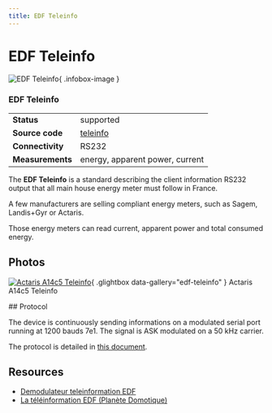 ```yaml
---
title: EDF Teleinfo
---
```


# EDF Teleinfo

<div class="infobox" markdown>

![EDF Teleinfo](./img/Actaris_a14c5_teleinfo.png){ .infobox-image }

### EDF Teleinfo

| | |
|---|---|
| **Status** | supported |
| **Source code** | [teleinfo](https://github.com/OpenTraceLab/OpenTraceCapture/tree/main/src/hardware/teleinfo) |
| **Connectivity** | RS232 |
| **Measurements** | energy, apparent power, current |

</div>

The **EDF Teleinfo** is a standard describing the client information RS232 output that all main house energy meter must follow in France.

A few manufacturers are selling compliant energy meters, such as Sagem, Landis+Gyr or Actaris.

Those energy meters can read current, apparent power and total consumed energy.

## Photos

<div class="photo-grid" markdown>

[![Actaris A14c5 Teleinfo](./img/Actaris_a14c5_teleinfo.png)](./img/Actaris_a14c5_teleinfo.png "Actaris A14c5 Teleinfo"){ .glightbox data-gallery="edf-teleinfo" }
<span class="caption">Actaris A14c5 Teleinfo</span>

</div>
## Protocol

The device is continuously sending informations on a modulated serial port running at 1200 bauds 7e1.
The signal is ASK modulated on a 50 kHz carrier.

The protocol is detailed in [this document](http://www.planete-domotique.com/notices/ERDF-NOI-CPT_O2E.pdf).

## Resources
- [Demodulateur teleinformation EDF](http://vesta.homelinux.free.fr/site/wiki/demodulateur_teleinformation_edf.html)
- [La téléinformation EDF (Planète Domotique)](http://www.planete-domotique.com/blog/2010/03/30/la-teleinformation-edf/)

